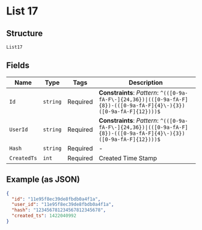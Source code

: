 
# List 17

## Structure

`List17`

## Fields

| Name | Type | Tags | Description |
|  --- | --- | --- | --- |
| `Id` | `string` | Required | **Constraints**: *Pattern*: `^(([0-9a-fA-F\-]{24,36})\|(([0-9a-fA-F]{8})-(([0-9a-fA-F]{4}\-){3})([0-9a-fA-F]{12})))$` |
| `UserId` | `string` | Required | **Constraints**: *Pattern*: `^(([0-9a-fA-F\-]{24,36})\|(([0-9a-fA-F]{8})-(([0-9a-fA-F]{4}\-){3})([0-9a-fA-F]{12})))$` |
| `Hash` | `string` | Required | - |
| `CreatedTs` | `int` | Required | Created Time Stamp |

## Example (as JSON)

```json
{
  "id": "11e95f8ec39de8fbdb0a4f1a",
  "user_id": "11e95f8ec39de8fbdb0a4f1a",
  "hash": "123456781234567812345678",
  "created_ts": 1422040992
}
```

